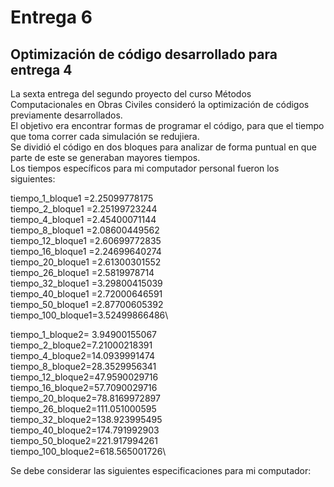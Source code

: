 # Entrega 6 
## Optimización de código desarrollado para entrega 4

La sexta entrega del segundo proyecto del curso Métodos Computacionales en Obras Civiles consideró la optimización de códigos previamente desarrollados.\
El objetivo era encontrar formas de programar el código, para que el tiempo que toma correr cada simulación se redujiera. \
Se dividió el código en dos bloques para analizar de forma puntual en que parte de este se generaban mayores tiempos.\
Los tiempos específicos para mi computador personal fueron los siguientes:

tiempo_1_bloque1  =2.25099778175\
tiempo_2_bloque1  =2.25199723244\
tiempo_4_bloque1  =2.45400071144\
tiempo_8_bloque1  =2.08600449562\
tiempo_12_bloque1 =2.60699772835\
tiempo_16_bloque1 =2.24699640274\
tiempo_20_bloque1 =2.61300301552\
tiempo_26_bloque1 =2.5819978714\
tiempo_32_bloque1 =3.29800415039\
tiempo_40_bloque1 =2.72000646591\
tiempo_50_bloque1 =2.87700605392\
tiempo_100_bloque1=3.52499866486\

tiempo_1_bloque2= 3.94900155067\
tiempo_2_bloque2=7.21000218391\
tiempo_4_bloque2=14.0939991474\
tiempo_8_bloque2=28.3529956341\
tiempo_12_bloque2=47.9590029716\
tiempo_16_bloque2=57.7090029716\
tiempo_20_bloque2=78.8169972897\
tiempo_26_bloque2=111.051000595\
tiempo_32_bloque2=138.923995495\
tiempo_40_bloque2=174.791992903\
tiempo_50_bloque2=221.917994261\
tiempo_100_bloque2=618.565001726\

Se debe considerar las siguientes especificaciones para mi computador:
